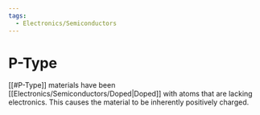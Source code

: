```yaml
---
tags:
  - Electronics/Semiconductors
---
```

# P-Type
[[#P-Type]] materials have been [[Electronics/Semiconductors/Doped|Doped]] with atoms that are lacking electronics. This causes the material to be inherently positively charged.
